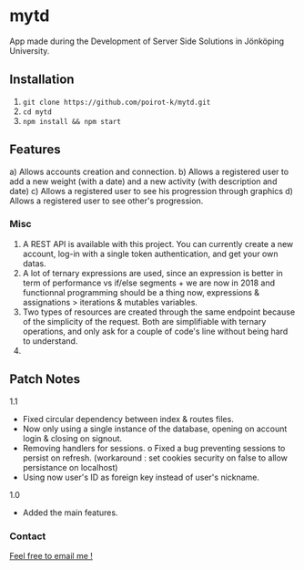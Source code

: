 # mytd
App made during the Development of Server Side Solutions in Jönköping University.

## Installation
1. ```git clone https://github.com/poirot-k/mytd.git```
2. ```cd mytd```
3. ```npm install && npm start```

## Features
a) Allows accounts creation and connection.
b) Allows a registered user to add a new weight (with a date) and a new activity (with description and date)
c) Allows a registered user to see his progression through graphics
d) Allows a registered user to see other's progression.

### Misc
1. A REST API is available with this project. You can currently create a new account, log-in with a single token authentication, and get your own datas.
2. A lot of ternary expressions are used, since an expression is better in term of performance vs if/else segments + we are now in 2018 and functionnal programming should be a thing now, expressions & assignations > iterations & mutables variables.
3. Two types of resources are created through the same endpoint because of the simplicity of the request. Both are simplifiable with ternary operations, and only ask for a couple of code's line without being hard to understand.
4. 
## Patch Notes

1.1
 - Fixed circular dependency between index & routes files.
 - Now only using a single instance of the database, opening on account login & closing on signout.
 - Removing handlers for sessions.
  o Fixed a bug preventing sessions to persist on refresh. (workaround : set cookies security on false to allow persistance on localhost)
 - Using now user's ID as foreign key instead of user's nickname.

1.0
 - Added the main features.
 
 ### Contact
 [Feel free to email me !](mailto:kevin.poirot@epitech.eu)
